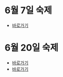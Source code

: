 # 6월 7일 숙제
- [바로가기](mission00.js)

# 6월 20일 숙제
- [바로가기](mission01/naver_login/js/main.js)
- [바로가기](mission01/naver_login/README.md)
